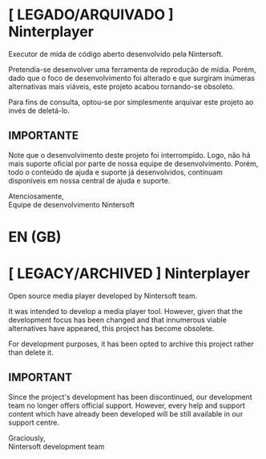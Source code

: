 # [ LEGADO/ARQUIVADO ] Ninterplayer

Executor de mída de código aberto desenvolvido pela Nintersoft.

Pretendia-se desenvolver uma ferramenta de reprodução de mídia. Porém, dado que o foco de desenvolvimento foi alterado e que surgiram inúmeras alternativas
mais viáveis, este projeto acabou tornando-se obsoleto.

Para fins de consulta, optou-se por simplesmente arquivar este projeto ao invés de deletá-lo.

## IMPORTANTE

Note que o desenvolvimento deste projeto foi interrompido. Logo, não há mais suporte oficial por parte de nossa equipe de desenvolvimento.
Porém, todo o conteúdo de ajuda e suporte já desenvolvidos, continuam disponíveis em nossa central de ajuda e suporte.

Atenciosamente,\
Equipe de desenvolvimento Nintersoft

# EN (GB)

# [ LEGACY/ARCHIVED ]  Ninterplayer

Open source media player developed by Nintersoft team.

It was intended to develop a media player tool. However, given that the development focus has been changed and that innumerous viable alternatives have
appeared, this project has become obsolete.

For development purposes, it has been opted to archive this project rather than delete it.

## IMPORTANT

Since the project's development has been discontinued, our development team no longer offers official support.
However, every help and support content which have already been developed will be still available in our support centre.

Graciously,\
Nintersoft development team